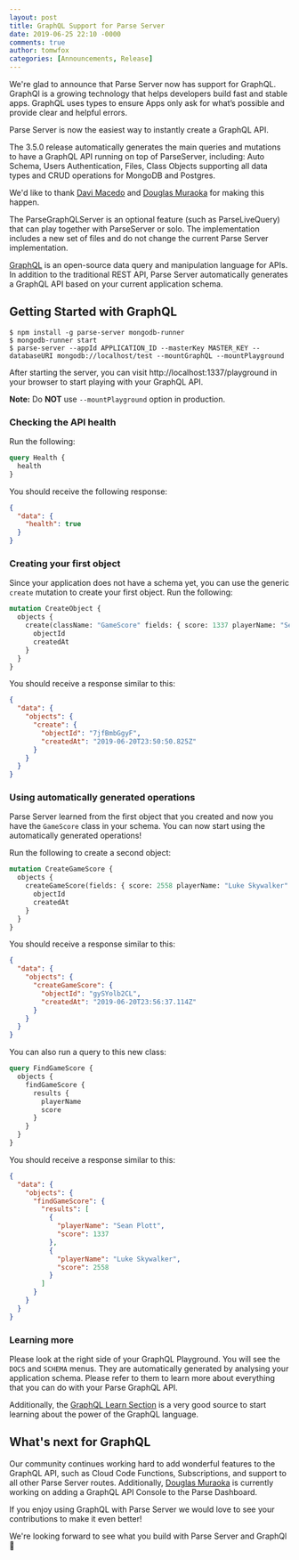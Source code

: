 ```yaml
---
layout: post
title: GraphQL Support for Parse Server
date: 2019-06-25 22:10 -0000
comments: true
author: tomwfox
categories: [Announcements, Release]
---
```


We're glad to announce that Parse Server now has support for GraphQL. GraphQl is a growing technology that helps developers build fast and stable apps. GraphQL uses types to ensure Apps only ask for what’s possible and provide clear and helpful errors.

Parse Server is now the easiest way to instantly create a GraphQL API.

<!-- more -->

The 3.5.0 release automatically generates the main queries and mutations to have a GraphQL API running on top of ParseServer, including: Auto Schema, Users Authentication, Files, Class Objects supporting all data types and CRUD operations for MongoDB and Postgres.

We'd like to thank [Davi Macedo](https://github.com/davimacedo) and [Douglas Muraoka](https://github.com/douglasmuraoka) for making this happen.

The ParseGraphQLServer is an optional feature (such as ParseLiveQuery) that can play together with ParseServer or solo. The implementation includes a new set of files and do not change the current Parse Server implementation.

[GraphQL](https://graphql.org/) is an open-source data query and manipulation language for APIs. In addition to the traditional REST API, Parse Server automatically generates a GraphQL API based on your current application schema.

## Getting Started with GraphQL

```
$ npm install -g parse-server mongodb-runner
$ mongodb-runner start
$ parse-server --appId APPLICATION_ID --masterKey MASTER_KEY --databaseURI mongodb://localhost/test --mountGraphQL --mountPlayground
```

After starting the server, you can visit http://localhost:1337/playground in your browser to start playing with your GraphQL API.

**Note:** Do **NOT** use `--mountPlayground` option in production.

### Checking the API health

Run the following:

```graphql
query Health {
  health
}
```

You should receive the following response:

```json
{
  "data": {
    "health": true
  }
}
```

### Creating your first object

Since your application does not have a schema yet, you can use the generic `create` mutation to create your first object. Run the following:

```graphql
mutation CreateObject {
  objects {
    create(className: "GameScore" fields: { score: 1337 playerName: "Sean Plott" cheatMode: false }) {
      objectId
      createdAt
    }
  }
}
```

You should receive a response similar to this:

```json
{
  "data": {
    "objects": {
      "create": {
        "objectId": "7jfBmbGgyF",
        "createdAt": "2019-06-20T23:50:50.825Z"
      }
    }
  }
}
```

### Using automatically generated operations

Parse Server learned from the first object that you created and now you have the `GameScore` class in your schema. You can now start using the automatically generated operations!

Run the following to create a second object:

```graphql
mutation CreateGameScore {
  objects {
    createGameScore(fields: { score: 2558 playerName: "Luke Skywalker" cheatMode: false }) {
      objectId
      createdAt
    }
  }
}
```

You should receive a response similar to this:

```json
{
  "data": {
    "objects": {
      "createGameScore": {
        "objectId": "gySYolb2CL",
        "createdAt": "2019-06-20T23:56:37.114Z"
      }
    }
  }
}
```

You can also run a query to this new class:

```graphql
query FindGameScore {
  objects {
    findGameScore {
      results {
        playerName
        score
      }
    }
  }
}
```

You should receive a response similar to this:

```json
{
  "data": {
    "objects": {
      "findGameScore": {
        "results": [
          {
            "playerName": "Sean Plott",
            "score": 1337
          },
          {
            "playerName": "Luke Skywalker",
            "score": 2558
          }
        ]
      }
    }
  }
}
```

### Learning more

Please look at the right side of your GraphQL Playground. You will see the `DOCS` and `SCHEMA` menus. They are automatically generated by analysing your application schema. Please refer to them to learn more about everything that you can do with your Parse GraphQL API.

Additionally, the [GraphQL Learn Section](https://graphql.org/learn/) is a very good source to start learning about the power of the GraphQL language.

## What's next for GraphQL

Our community continues working hard to add wonderful features to the GraphQL API, such as Cloud Code Functions, Subscriptions, and support to all other Parse Server routes. Additionally, [Douglas Muraoka](https://github.com/douglasmuraoka) is currently working on adding a GraphQL API Console to the Parse Dashboard.

If you enjoy using GraphQL with Parse Server we would love to see your contributions to make it even better!

We're looking forward to see what you build with Parse Server and GraphQl 🚀
